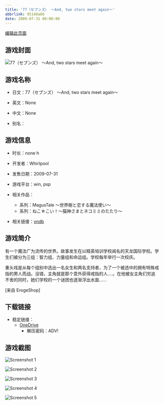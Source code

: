 ```yaml
---
title: '77（セブンズ） ～And, two stars meet again～'
abbrlink: 95140a66
date: 2009-07-31 00:00:00
---
```

[编辑此页面](https://github.com/ACG-3/ADV3-source/blob/main/source/_posts/games/77%EF%BC%88%E3%82%BB%E3%83%96%E3%83%B3%E3%82%BA%EF%BC%89%20%EF%BD%9EAnd%2C%20two%20stars%20meet%20again%EF%BD%9E.md)

## 游戏封面

![77（セブンズ） ～And, two stars meet again～](https://pan.timero.xyz/d/onedrive/img_lib_001/77%EF%BC%88%E3%82%BB%E3%83%96%E3%83%B3%E3%82%BA%EF%BC%89%20%EF%BD%9EAnd%2C%20two%20stars%20meet%20again%EF%BD%9E_cover.avif)


## 游戏名称

- 日文：77（セブンズ） ～And, two stars meet again～
- 英文：None
- 中文：None

- 别名：


## 游戏信息

- 时长：none h
- 开发者：Whirlpool
- 发售日期：2009-07-31
- 游戏平台：win, psp
- 相关作品：
   - 系列：MagusTale ～世界樹と恋する魔法使い～
   - 系列：ねこ☆こい！～猫神さまとネコミミのたたり～

- 相关链接：[vndb](https://vndb.org/v1547)


## 游戏简介

有一个魔法广为流传的世界。故事发生在以精英培训学校闻名的天龙国际学校。学生们被分为三组：智力组、力量组和命运组。学校每年举行一次校庆。

重头戏是从每个组别中选出一名女生和两名支持者，为了一个被选中的拥有特殊戒指的男人而战。没错，主角就是那个意外获得戒指的人....。在他被女主角们穷追不舍的同时，她们学校的一个谜团也逐渐浮出水面......

[来自 ErogeShop]


## 下载链接

- 稳定链接：
    - [OneDrive](https://pan.timero.xyz/onedrive/adv_lib_001/77%EF%BC%88%E3%82%BB%E3%83%96%E3%83%B3%E3%82%BA%EF%BC%89%20%EF%BD%9EAnd%2C%20two%20stars%20meet%20again%EF%BD%9E)
        - 解压密码：ADV!



## 游戏截图


![Screenshot 1](https://pan.timero.xyz/d/onedrive/img_lib_001/77%EF%BC%88%E3%82%BB%E3%83%96%E3%83%B3%E3%82%BA%EF%BC%89%20%EF%BD%9EAnd%2C%20two%20stars%20meet%20again%EF%BD%9E_Screenshot_1.avif)

![Screenshot 2](https://pan.timero.xyz/d/onedrive/img_lib_001/77%EF%BC%88%E3%82%BB%E3%83%96%E3%83%B3%E3%82%BA%EF%BC%89%20%EF%BD%9EAnd%2C%20two%20stars%20meet%20again%EF%BD%9E_Screenshot_2.avif)

![Screenshot 3](https://pan.timero.xyz/d/onedrive/img_lib_001/77%EF%BC%88%E3%82%BB%E3%83%96%E3%83%B3%E3%82%BA%EF%BC%89%20%EF%BD%9EAnd%2C%20two%20stars%20meet%20again%EF%BD%9E_Screenshot_3.avif)

![Screenshot 4](https://pan.timero.xyz/d/onedrive/img_lib_001/77%EF%BC%88%E3%82%BB%E3%83%96%E3%83%B3%E3%82%BA%EF%BC%89%20%EF%BD%9EAnd%2C%20two%20stars%20meet%20again%EF%BD%9E_Screenshot_4.avif)

![Screenshot 5](https://pan.timero.xyz/d/onedrive/img_lib_001/77%EF%BC%88%E3%82%BB%E3%83%96%E3%83%B3%E3%82%BA%EF%BC%89%20%EF%BD%9EAnd%2C%20two%20stars%20meet%20again%EF%BD%9E_Screenshot_5.avif)

